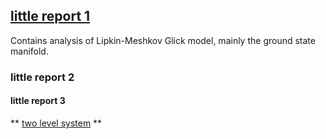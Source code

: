 ## [little report 1]([200~https://github.com/strelda/dp/blob/main/littleReports/littleReport1/en/thesis.pdf)
Contains analysis of Lipkin-Meshkov Glick model, mainly the ground state manifold.

### little report 2

#### little report 3

** [two level system](https://github.com/strelda/dp/blob/main/littleReports/twoLevelSystem/en/thesis.pdf) **
